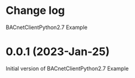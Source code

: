 # Change log

BACnetClientPython2.7 Example

# 0.0.1 (2023-Jan-25)

Initial version of BACnetClientPython2.7 Example


